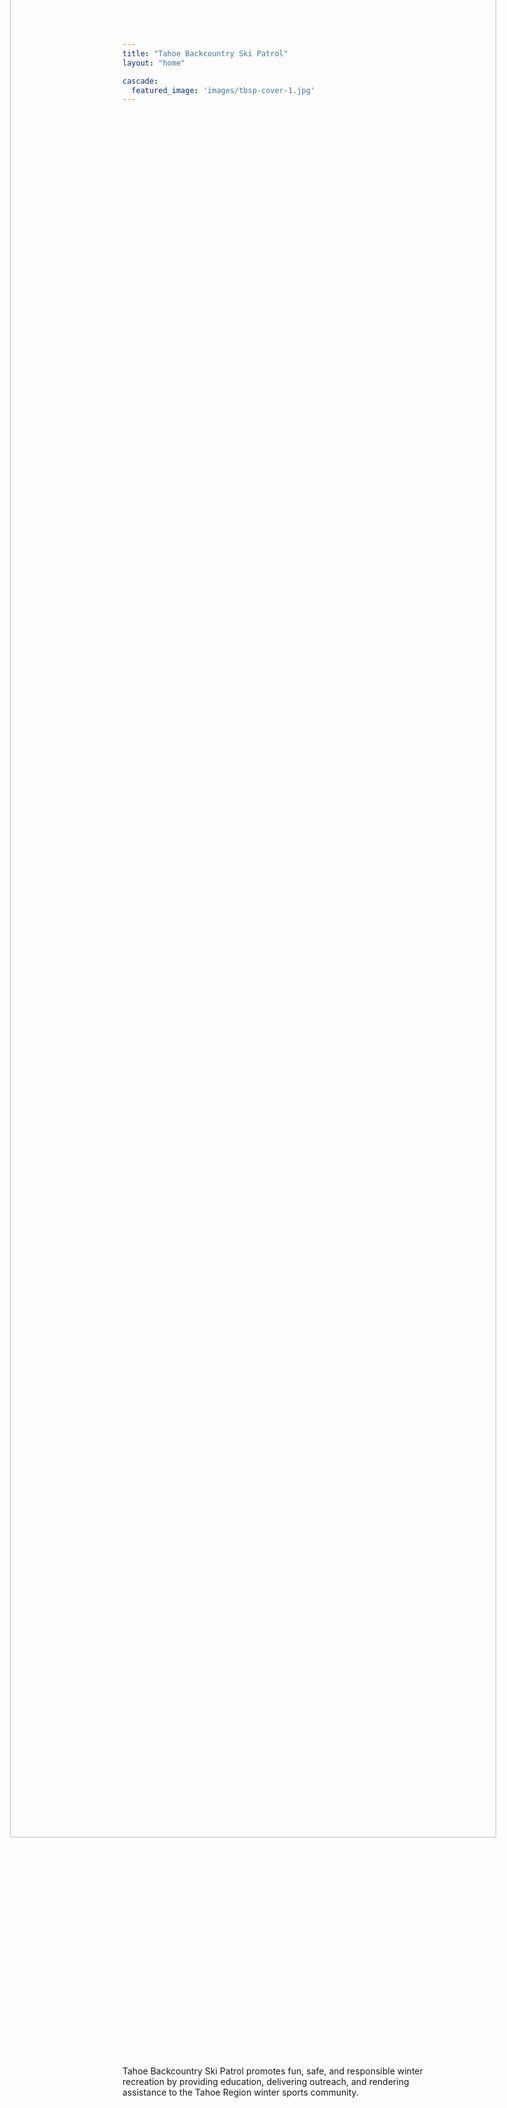 ```yaml
---
title: "Tahoe Backcountry Ski Patrol"
layout: "home"

cascade:
  featured_image: 'images/tbsp-cover-1.jpg'
---
```


<style>
  .hero-banner {
    width: 100vw;
    position: relative;
    left: 50%;
    right: 50%;
    margin-left: -50vw;
    margin-right: -50vw;
    margin-top: -25rem;
  }
  
  @media (max-width: 768px) {
    .hero-banner {
      margin-top: -2rem;
    }
  }
</style>

<div class="hero-banner">
  <img src="/images/tbsp-banner-1060px.jpg" alt="Tahoe Backcountry Ski Patrol Banner" style="width: 90%; margin: 0 auto; display: block;">
</div>


<!-- ![Tahoe Backcountry Ski Patrol Banner](/images/tbsp-banner-1060px.jpg) -->

Tahoe Backcountry Ski Patrol promotes fun, safe, and responsible winter recreation by providing education, delivering outreach, and rendering assistance to the Tahoe Region winter sports community.

</div>


